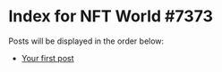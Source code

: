 # Index for NFT World #7373
Posts will be displayed in the order below:

- [Your first post](./001-first.md)

